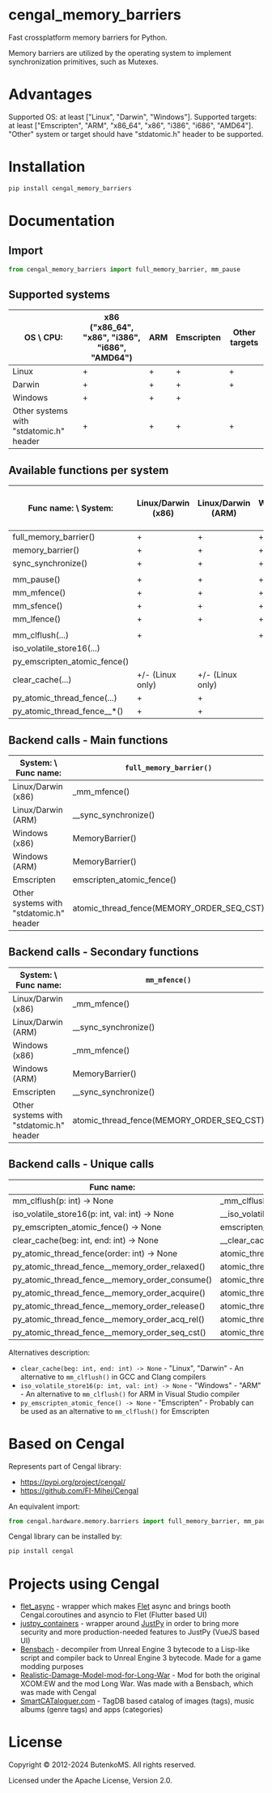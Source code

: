 # cengal_memory_barriers

Fast crossplatform memory barriers for Python.

Memory barriers are utilized by the operating system to implement synchronization primitives, such as Mutexes.

# Advantages

Supported OS: at least ["Linux", "Darwin", "Windows"]. Supported targets: at least ["Emscripten", "ARM", "x86_64", "x86", "i386", "i686", "AMD64"]. "Other" system or target should have "stdatomic.h" header to be supported.

# Installation

```bash
pip install cengal_memory_barriers
```

# Documentation

## Import

```python
from cengal_memory_barriers import full_memory_barrier, mm_pause
```

## Supported systems

| OS \ CPU:                               | x86 ("x86_64", "x86", "i386", "i686", "AMD64") | ARM | Emscripten | Other targets |
|-----------------------------------------|------------------------------------------------|-----|------------|---------------|
| Linux                                   | +                                              | +   | +          | +             |
| Darwin                                  | +                                              | +   | +          | +             |
| Windows                                 | +                                              | +   | +          |               |
| Other systems with "stdatomic.h" header | +                                              | +   | +          | +             |

## Available functions per system

| Func name: \ System:         | Linux/Darwin (x86) | Linux/Darwin (ARM) | Windows (x86) | Windows (ARM) | Emscripten | Other systems with "stdatomic.h" header |
|------------------------------|--------------------|--------------------|---------------|---------------|------------|-----------------------------------------|
| full_memory_barrier()        | +                  | +                  | +             | +             | +          | +                                       |
| memory_barrier()             | +                  | +                  | +             | +             | +          | +                                       |
| sync_synchronize()           | +                  | +                  | +             | +             | +          | +                                       |
|                              |                    |                    |               |               |            |                                         |
| mm_pause()                   | +                  | +                  | +             | +             | +          | +                                       |
| mm_mfence()                  | +                  | +                  | +             | +             | +          | +                                       |
| mm_sfence()                  | +                  | +                  | +             | +             | +          | +                                       |
| mm_lfence()                  | +                  | +                  | +             | +             | +          | +                                       |
|                              |                    |                    |               |               |            |                                         |
| mm_clflush(...)              | +                  |                    | +             |               |            |                                         |
| iso_volatile_store16(...)    |                    |                    |               | +             |            |                                         |
| py_emscripten_atomic_fence() |                    |                    |               |               | +          |                                         |
| clear_cache(...)             | +/- (Linux only)   | +/- (Linux only)   |               |               |            |                                         |
| py_atomic_thread_fence(...)  | +                  | +                  |               |               | +          | +                                       |
| py_atomic_thread_fence__*()  | +                  | +                  |               |               | +          | +                                       |

## Backend calls - Main functions

| System: \ Func name:                    | `full_memory_barrier()`                   | `memory_barrier()`                        | `sync_synchronize()`                      |
|-----------------------------------------|-------------------------------------------|-------------------------------------------|-------------------------------------------|
| Linux/Darwin (x86)                      | _mm_mfence()                              | _mm_mfence()                              | __sync_synchronize()                      |
| Linux/Darwin (ARM)                      | __sync_synchronize()                      | __sync_synchronize()                      | __sync_synchronize()                      |
| Windows (x86)                           | MemoryBarrier()                           | MemoryBarrier()                           | MemoryBarrier()                           |
| Windows (ARM)                           | MemoryBarrier()                           | MemoryBarrier()                           | MemoryBarrier()                           |
| Emscripten                              | emscripten_atomic_fence()                 | __sync_synchronize()                      | __sync_synchronize()                      |
| Other systems with "stdatomic.h" header | atomic_thread_fence(MEMORY_ORDER_SEQ_CST) | atomic_thread_fence(MEMORY_ORDER_SEQ_CST) | atomic_thread_fence(MEMORY_ORDER_SEQ_CST) |

## Backend calls - Secondary functions

| System: \ Func name:                    | `mm_mfence()`                             | `mm_sfence()`                             | `mm_lfence()`                             | `mm_pause()` |
|-----------------------------------------|-------------------------------------------|-------------------------------------------|-------------------------------------------|--------------|
| Linux/Darwin (x86)                      | _mm_mfence()                              | _mm_sfence()                              | _mm_lfence()                              | _mm_pause()  |
| Linux/Darwin (ARM)                      | __sync_synchronize()                      | __sync_synchronize()                      | __sync_synchronize()                      | pass         |
| Windows (x86)                           | _mm_mfence()                              | _mm_sfence()                              | _mm_lfence()                              | _mm_pause()  |
| Windows (ARM)                           | MemoryBarrier()                           | MemoryBarrier()                           | MemoryBarrier()                           | pass         |
| Emscripten                              | __sync_synchronize()                      | __sync_synchronize()                      | __sync_synchronize()                      | pass         |
| Other systems with "stdatomic.h" header | atomic_thread_fence(MEMORY_ORDER_SEQ_CST) | atomic_thread_fence(MEMORY_ORDER_SEQ_CST) | atomic_thread_fence(MEMORY_ORDER_SEQ_CST) | pass         |

## Backend calls - Unique calls

| Func name:                                     | Backend call:                             |
|------------------------------------------------|-------------------------------------------|
| mm_clflush(p: int) -> None                     | _mm_clflush(...)                          |
| iso_volatile_store16(p: int, val: int) -> None | __iso_volatile_store16(...)               |
| py_emscripten_atomic_fence() -> None           | emscripten_atomic_fence()                 |
| clear_cache(beg: int, end: int) -> None        | __clear_cache(...)                        |
| py_atomic_thread_fence(order: int) -> None     | atomic_thread_fence(...)                  |
| py_atomic_thread_fence__memory_order_relaxed() | atomic_thread_fence(MEMORY_ORDER_RELAXED) |
| py_atomic_thread_fence__memory_order_consume() | atomic_thread_fence(MEMORY_ORDER_CONSUME) |
| py_atomic_thread_fence__memory_order_acquire() | atomic_thread_fence(MEMORY_ORDER_ACQUIRE) |
| py_atomic_thread_fence__memory_order_release() | atomic_thread_fence(MEMORY_ORDER_RELEASE) |
| py_atomic_thread_fence__memory_order_acq_rel() | atomic_thread_fence(MEMORY_ORDER_ACQ_REL) |
| py_atomic_thread_fence__memory_order_seq_cst() | atomic_thread_fence(MEMORY_ORDER_SEQ_CST) |

Alternatives description:
* `clear_cache(beg: int, end: int) -> None` - "Linux", "Darwin" - An alternative to `mm_clflush()` in GCC and Clang compilers
* `iso_volatile_store16(p: int, val: int) -> None` - "Windows" - "ARM" - An alternative to `mm_clflush()` for ARM in Visual Studio compiler
* `py_emscripten_atomic_fence() -> None` - "Emscripten" - Probably can be used as an alternative to `mm_clflush()` for Emscripten

# Based on Cengal

Represents part of Cengal library:
* https://pypi.org/project/cengal/
* https://github.com/FI-Mihej/Cengal

An equivalent import:
```python
from cengal.hardware.memory.barriers import full_memory_barrier, mm_pause
```

Cengal library can be installed by:

```bash
pip install cengal
```


# Projects using Cengal

* [flet_async](https://github.com/FI-Mihej/flet_async) - wrapper which makes [Flet](https://github.com/flet-dev/flet) async and brings booth Cengal.coroutines and asyncio to Flet (Flutter based UI)
* [justpy_containers](https://github.com/FI-Mihej/justpy_containers) - wrapper around [JustPy](https://github.com/justpy-org/justpy) in order to bring more security and more production-needed features to JustPy (VueJS based UI)
* [Bensbach](https://github.com/FI-Mihej/Bensbach) - decompiler from Unreal Engine 3 bytecode to a Lisp-like script and compiler back to Unreal Engine 3 bytecode. Made for a game modding purposes
* [Realistic-Damage-Model-mod-for-Long-War](https://github.com/FI-Mihej/Realistic-Damage-Model-mod-for-Long-War) - Mod for both the original XCOM:EW and the mod Long War. Was made with a Bensbach, which was made with Cengal
* [SmartCATaloguer.com](http://www.smartcataloguer.com/index.html) - TagDB based catalog of images (tags), music albums (genre tags) and apps (categories)

# License

Copyright © 2012-2024 ButenkoMS. All rights reserved.

Licensed under the Apache License, Version 2.0.